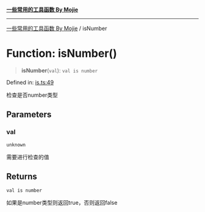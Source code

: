 [**一些常用的工具函数 By Mojie**](../README.md)

***

[一些常用的工具函数 By Mojie](../globals.md) / isNumber

# Function: isNumber()

> **isNumber**(`val`): `val is number`

Defined in: [is.ts:49](https://github.com/mojiefong/utils/blob/8d43a08c9cee3486bdce98ae9522c4a66e3c2c71/src/is.ts#L49)

检查是否number类型

## Parameters

### val

`unknown`

需要进行检查的值

## Returns

`val is number`

如果是number类型则返回true，否则返回false
